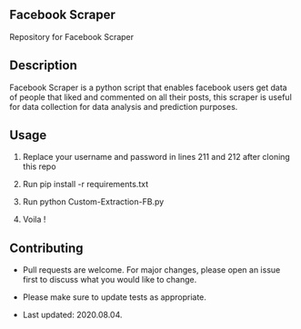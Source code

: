 ## Facebook Scraper 
Repository for Facebook Scraper

## Description
Facebook Scraper is a python script that enables facebook users get data of people that liked and commented on all their posts, this scraper is useful for data collection
for data analysis and prediction purposes.

## Usage
1. Replace your username and password in lines 211 and 212 after cloning this repo

2. Run pip install -r requirements.txt

3. Run python Custom-Extraction-FB.py

4. Voila !
					

## Contributing
- Pull requests are welcome. For major changes, please open an issue first to discuss what you would like to change.

- Please make sure to update tests as appropriate.

- Last updated: 2020.08.04.
